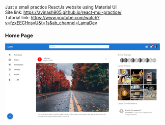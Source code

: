 Just a small practice ReactJs website using Material UI
<br/>
Site link: https://avinash905.github.io/react-mui-practice/
<br/>
Tutorial link: https://www.youtube.com/watch?v=fzxEECHnsvU&t=1s&ab_channel=LamaDev

### Home Page

<img src='./src/assets/pageview.png' />
